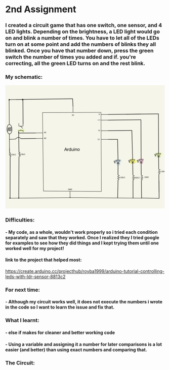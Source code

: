 # 2nd Assignment
### I created a circuit game that has one switch, one sensor, and 4 LED lights. Depending on the brightness, a LED light would go on and blink a number of times. You have to let all of the LEDs turn on at some point and add the numbers of blinks they all blinked. Once you have that number down, press the green switch the number of times you added and if. you're correcting, all the green LED turns on and the rest blink. 
### My schematic:
 ![](2ndassignmentschematic.JPG)
### Difficulties:
#### - My code, as a whole, wouldn't work properly so i tried each condition separately and saw that they worked. Once I realized they I tried google for examples to see how they did things and I kept trying them until one worked well for my project!
####  link to the project that helped most:
https://create.arduino.cc/projecthub/royba1999/arduino-tutorial-controlling-leds-with-ldr-sensor-8813c2
### For next time:
#### - Although my circuit works well, it does not execute the numbers i wrote in the code so I want to learn the issue and fix that.
### What I learnt:
#### - else if makes for cleaner and better working code
#### - Using a variable and assigning it a number for later comparisons is a lot easier (and better) than using exact numbers and comparing that.
### The Circuit:

